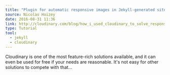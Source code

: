 ```yaml
---
title: "Plugin for automatic responsive images in Jekyll-generated sites"
source: Nicolas Hoizey
date: 2016-08-31 11:36
link: http://cloudinary.com/blog/how_i_used_cloudinary_to_solve_responsive_image_needs_in_my_jekyll_website_and_shared_the_magic_in_a_plugin
type: Tutorial
tool:
  - jekyll
  - cloudinary
---
```

Cloudinary is one of the most feature-rich solutions available, and it can even be used for free if your needs are reasonable. It's not easy for other solutions to compete with that…





